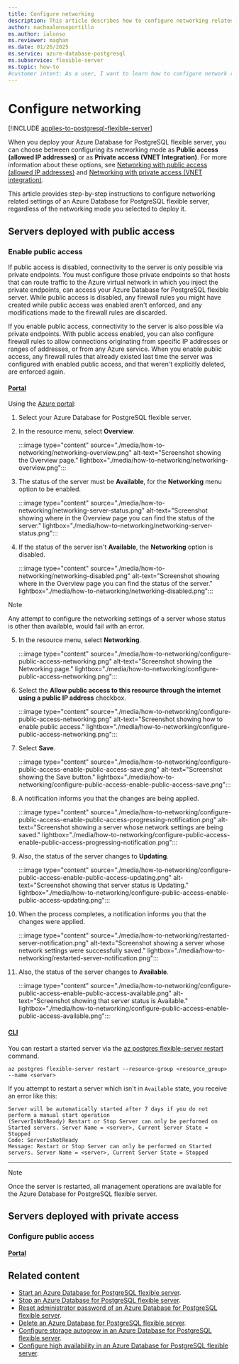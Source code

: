 ```yaml
---
title: Configure networking
description: This article describes how to configure networking related settings of an Azure Database for PostgreSQL flexible server.
author: nachoalonsoportillo
ms.author: ialonso
ms.reviewer: maghan
ms.date: 01/26/2025
ms.service: azure-database-postgresql
ms.subservice: flexible-server
ms.topic: how-to
#customer intent: As a user, I want to learn how to configure network related settings of an Azure Database for PostgreSQL flexible server.
---
```


# Configure networking

[!INCLUDE [applies-to-postgresql-flexible-server](~/reusable-content/ce-skilling/azure/includes/postgresql/includes/applies-to-postgresql-flexible-server.md)]

When you deploy your Azure Database for PostgreSQL flexible server, you can choose between configuring its networking mode as **Public access (allowed IP addresses)** or as **Private access (VNET Integration)**. For more information about these options, see [Networking with public access (allowed IP addresses)](concepts-networking-public.md) and [Networking with private access (VNET integration)](concepts-networking-private.md).

This article provides step-by-step instructions to configure networking related settings of an Azure Database for PostgreSQL flexible server, regardless of the networking mode you selected to deploy it.

## Servers deployed with public access

### Enable public access

If public access is disabled, connectivity to the server is only possible via private endpoints. You must configure those private endpoints so that hosts that can route traffic to the Azure virtual network in which you inject the private endpoints, can access your Azure Database for PostgreSQL flexible server. While public access is disabled, any firewall rules you might have created while public access was enabled aren't enforced, and any modifications made to the firewall rules are discarded.
 
If you enable public access, connectivity to the server is also possible via private endpoints. With public access enabled, you can also configure firewall rules to allow connections originating from specific IP addresses or ranges of addresses, or from any Azure service. When you enable public access, any firewall rules that already existed last time the server was configured with enabled public access, and that weren't explicitly deleted, are enforced again.

#### [Portal](#tab/portal-configure-public-access)

Using the [Azure portal](https://portal.azure.com/):

1. Select your Azure Database for PostgreSQL flexible server.

2. In the resource menu, select **Overview**.

    :::image type="content" source="./media/how-to-networking/networking-overview.png" alt-text="Screenshot showing the Overview page." lightbox="./media/how-to-networking/networking-overview.png":::

3. The status of the server must be **Available**, for the **Networking** menu option to be enabled.

    :::image type="content" source="./media/how-to-networking/networking-server-status.png" alt-text="Screenshot showing where in the Overview page you can find the status of the server." lightbox="./media/how-to-networking/networking-server-status.png":::

4. If the status of the server isn't **Available**, the **Networking** option is disabled.

    :::image type="content" source="./media/how-to-networking/networking-disabled.png" alt-text="Screenshot showing where in the Overview page you can find the status of the server." lightbox="./media/how-to-networking/networking-disabled.png":::

> [!NOTE]
> Any attempt to configure the networking settings of a server whose status is other than available, would fail with an error.

5. In the resource menu, select **Networking**.

    :::image type="content" source="./media/how-to-networking/configure-public-access-networking.png" alt-text="Screenshot showing the Networking page." lightbox="./media/how-to-networking/configure-public-access-networking.png":::

6. Select the **Allow public access to this resource through the internet using a public IP address** checkbox.

    :::image type="content" source="./media/how-to-networking/configure-public-access-networking.png" alt-text="Screenshot showing how to enable public access." lightbox="./media/how-to-networking/configure-public-access-networking.png":::

7. Select **Save**.

    :::image type="content" source="./media/how-to-networking/configure-public-access-enable-public-access-save.png" alt-text="Screenshot showing the Save button." lightbox="./media/how-to-networking/configure-public-access-enable-public-access-save.png":::

8. A notification informs you that the changes are being applied.

    :::image type="content" source="./media/how-to-networking/configure-public-access-enable-public-access-progressing-notification.png" alt-text="Screenshot showing a server whose network settings are being saved." lightbox="./media/how-to-networking/configure-public-access-enable-public-access-progressing-notification.png":::

9. Also, the status of the server changes to **Updating**.

    :::image type="content" source="./media/how-to-networking/configure-public-access-enable-public-access-updating.png" alt-text="Screenshot showing that server status is Updating." lightbox="./media/how-to-networking/configure-public-access-enable-public-access-updating.png":::

10. When the process completes, a notification informs you that the changes were applied.

    :::image type="content" source="./media/how-to-networking/restarted-server-notification.png" alt-text="Screenshot showing a server whose network settings were successfully saved." lightbox="./media/how-to-networking/restarted-server-notification.png":::

11. Also, the status of the server changes to **Available**.

    :::image type="content" source="./media/how-to-networking/configure-public-access-enable-public-access-available.png" alt-text="Screenshot showing that server status is Available." lightbox="./media/how-to-networking/configure-public-access-enable-public-access-available.png":::

#### [CLI](#tab/cli-configure-public-access)

You can restart a started server via the [az postgres flexible-server restart](/cli/azure/postgres/flexible-server#az-postgres-flexible-server-restart) command.

```azurecli-interactive
az postgres flexible-server restart --resource-group <resource_group> --name <server>
```

If you attempt to restart a server which isn't in `Available` state, you receive an error like this:

```output
Server will be automatically started after 7 days if you do not perform a manual start operation
(ServerIsNotReady) Restart or Stop Server can only be performed on Started servers. Server Name = <server>, Current Server State = Stopped
Code: ServerIsNotReady
Message: Restart or Stop Server can only be performed on Started servers. Server Name = <server>, Current Server State = Stopped
```

---

> [!NOTE]
> Once the server is restarted, all management operations are available for the Azure Database for PostgreSQL flexible server.

## Servers deployed with private access

### Configure public access

#### [Portal](#tab/portal-restart-server)

## Related content

- [Start an Azure Database for PostgreSQL flexible server](how-to-start-server.md).
- [Stop an Azure Database for PostgreSQL flexible server](how-to-stop-server.md).
- [Reset administrator password of an Azure Database for PostgreSQL flexible server](how-to-reset-admin-password.md).
- [Delete an Azure Database for PostgreSQL flexible server](how-to-delete-server.md).
- [Configure storage autogrow in an Azure Database for PostgreSQL flexible server](how-to-auto-grow-storage.md).
- [Configure high availability in an Azure Database for PostgreSQL flexible server](how-to-configure-high-availability.md).
